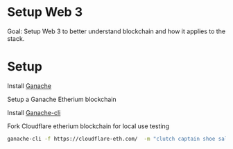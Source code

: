 # Setup Web 3

Goal: Setup Web 3 to better understand blockchain and how it applies to the stack.

# Setup

Install [Ganache](http://trufflesuite.com/ganache/)

Setup a Ganache Etherium blockchain

Install [Ganache-cli](https://www.npmjs.com/package/ganache-cli)

Fork Cloudflare etherium blockchain for local use testing

```sh
ganache-cli -f https://cloudflare-eth.com/  -m "clutch captain shoe salt awake harvest setup primary inmate ugly among become" -i 999 -u 0x9759A6Ac90977b93B58547b4A71c78317f391A28
```
